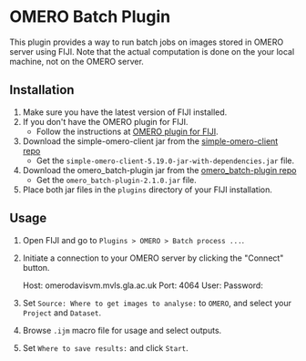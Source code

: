 # OMERO Batch Plugin

This plugin provides a way to run batch jobs on images stored in OMERO server using FIJI.
Note that the actual computation is done on the your local machine, not on the OMERO server.

## Installation

1. Make sure you have the latest version of FIJI installed.
2. If you don't have the OMERO plugin for FIJI.
    - Follow the instructions at [OMERO plugin for FIJI](https://omero-guides.readthedocs.io/en/latest/fiji/docs/installation.html).
3. Download the simple-omero-client jar from the [simple-omero-client repo](https://github.com/GReD-Clermont/simple-omero-client/releases/tag/5.19.0)
    - Get the `simple-omero-client-5.19.0-jar-with-dependencies.jar` file.
4. Download the omero_batch-plugin jar from the [omero_batch-plugin repo](https://github.com/GReD-Clermont/omero_batch-plugin/releases/tag/2.1.0)
    - Get the `omero_batch-plugin-2.1.0.jar` file.
5. Place both jar files in the `plugins` directory of your FIJI installation.

## Usage

1. Open FIJI and go to `Plugins > OMERO > Batch process ...`. 
2. Initiate a connection to your OMERO server by clicking the "Connect" button.

    Host: omerodavisvm.mvls.gla.ac.uk
    Port: 4064
    User: <your guid>
    Password: <your omero password>

3. Set `Source: Where to get images to analyse:` to `OMERO`, and select your `Project` and `Dataset`.
4. Browse `.ijm` macro file for usage and select outputs.
5. Set `Where to save results:` and click `Start`.